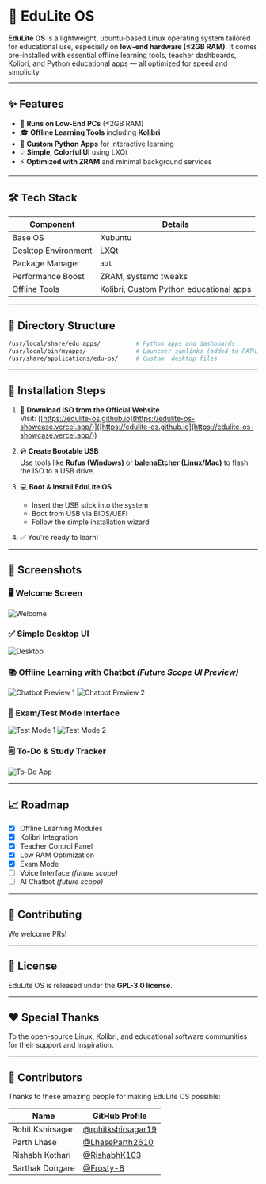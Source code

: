 
# 🐧 EduLite OS

**EduLite OS** is a lightweight, ubuntu-based Linux operating system tailored for educational use, especially on **low-end hardware (≤2GB RAM)**. It comes pre-installed with essential offline learning tools, teacher dashboards, Kolibri, and Python educational apps — all optimized for speed and simplicity.

---

## ✨ Features

- 🚀 **Runs on Low-End PCs** (≤2GB RAM)
- 🎓 **Offline Learning Tools** including **Kolibri**
- 🐍 **Custom Python Apps** for interactive learning
- 💡 **Simple, Colorful UI** using LXQt
- ⚡ **Optimized with ZRAM** and minimal background services

---

## 🛠️ Tech Stack

| Component           | Details                             |
|--------------------|--------------------------------------|
| Base OS            | Xubuntu                              |
| Desktop Environment| LXQt                                 |
| Package Manager    | `apt`                                |
| Performance Boost  | ZRAM, systemd tweaks                 |
| Offline Tools      | Kolibri, Custom Python educational apps |

---

## 📂 Directory Structure

```bash
/usr/local/share/edu_apps/          # Python apps and dashboards  
/usr/local/bin/myapps/              # Launcher symlinks (added to PATH)  
/usr/share/applications/edu-os/     # Custom .desktop files  
```

---

## 💾 Installation Steps

1. 🔗 **Download ISO from the Official Website**  
   Visit: [[https://edulite-os.github.io](https://edulite-os-showcase.vercel.app/)]([https://edulite-os.github.io](https://edulite-os-showcase.vercel.app/))

2. 💿 **Create Bootable USB**  
   Use tools like **Rufus (Windows)** or **balenaEtcher (Linux/Mac)** to flash the ISO to a USB drive.

3. 💻 **Boot & Install EduLite OS**  
   - Insert the USB stick into the system  
   - Boot from USB via BIOS/UEFI  
   - Follow the simple installation wizard  

4. ✅ You're ready to learn!

---

## 📸 Screenshots

### 🖥️ Welcome Screen
![Welcome](ss/welcome.jpeg)

### ✅ Simple Desktop UI
![Desktop](ss/desktop.jpeg)

### 📚 Offline Learning with Chatbot *(Future Scope UI Preview)*
![Chatbot Preview 1](ss/chatbot1.png)
![Chatbot Preview 2](ss/chatbot2.jpeg)

### 📝 Exam/Test Mode Interface
![Test Mode 1](ss/test-mode1.jpeg)
![Test Mode 2](ss/test-mode2.jpeg)


### 🗒️ To-Do & Study Tracker
![To-Do App](ss/todo-app.jpeg)

---

## 📈 Roadmap

- [x] Offline Learning Modules  
- [x] Kolibri Integration  
- [x] Teacher Control Panel  
- [x] Low RAM Optimization  
- [x] Exam Mode  
- [ ] Voice Interface *(future scope)*  
- [ ] AI Chatbot *(future scope)*

---

## 🤝 Contributing

We welcome PRs! 

---

## 📜 License

EduLite OS is released under the **GPL-3.0 license**. 

---

## ❤️ Special Thanks

To the open-source Linux, Kolibri, and educational software communities for their support and inspiration.

---
## 🤝 Contributors

Thanks to these amazing people for making EduLite OS possible:



| Name               | GitHub Profile                                     |
|--------------------|----------------------------------------------------|
| Rohit Kshirsagar   | [@rohitkshirsagar19](https://github.com/rohitkshirsagar19) |
| Parth Lhase        | [@LhaseParth2610](https://github.com/LhaseParth2610)       |
| Rishabh Kothari    | [@RishabhK103](https://github.com/RIshabhK103)             |
| Sarthak Dongare    | [@Frosty-8](https://github.com/Frosty-8)                   |

        

